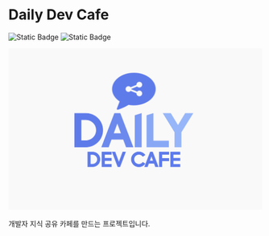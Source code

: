 # Daily Dev Cafe

![Static Badge](https://img.shields.io/badge/Java-17-green)
![Static Badge](https://img.shields.io/badge/Spring%20Boot-3.2.1-green)

![Daily Dev Cafe](./img/logo.png)

개발자 지식 공유 카페를 만드는 프로젝트입니다.

